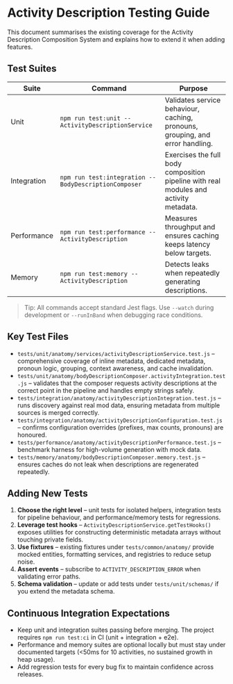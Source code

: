 # Activity Description Testing Guide

This document summarises the existing coverage for the Activity Description Composition
System and explains how to extend it when adding features.

## Test Suites

| Suite | Command | Purpose |
| --- | --- | --- |
| Unit | `npm run test:unit -- ActivityDescriptionService` | Validates service behaviour, caching, pronouns, grouping, and error handling. |
| Integration | `npm run test:integration -- BodyDescriptionComposer` | Exercises the full body composition pipeline with real modules and activity metadata. |
| Performance | `npm run test:performance -- ActivityDescription` | Measures throughput and ensures caching keeps latency below targets. |
| Memory | `npm run test:memory -- ActivityDescription` | Detects leaks when repeatedly generating descriptions. |

> Tip: All commands accept standard Jest flags. Use `--watch` during development or
> `--runInBand` when debugging race conditions.

## Key Test Files

* `tests/unit/anatomy/services/activityDescriptionService.test.js` – comprehensive coverage
  of inline metadata, dedicated metadata, pronoun logic, grouping, context awareness, and
  cache invalidation.
* `tests/unit/anatomy/bodyDescriptionComposer.activityIntegration.test.js` – validates that
  the composer requests activity descriptions at the correct point in the pipeline and handles
  empty strings safely.
* `tests/integration/anatomy/activityDescriptionIntegration.test.js` – runs discovery against
  real mod data, ensuring metadata from multiple sources is merged correctly.
* `tests/integration/anatomy/activityDescriptionConfiguration.test.js` – confirms
  configuration overrides (prefixes, max counts, pronouns) are honoured.
* `tests/performance/anatomy/activityDescriptionPerformance.test.js` – benchmark harness for
  high-volume generation with mock data.
* `tests/memory/anatomy/bodyDescriptionComposer.memory.test.js` – ensures caches do not leak
  when descriptions are regenerated repeatedly.

## Adding New Tests

1. **Choose the right level** – unit tests for isolated helpers, integration tests for
   pipeline behaviour, and performance/memory tests for regressions.
2. **Leverage test hooks** – `ActivityDescriptionService.getTestHooks()` exposes utilities for
   constructing deterministic metadata arrays without touching private fields.
3. **Use fixtures** – existing fixtures under `tests/common/anatomy/` provide mocked entities,
   formatting services, and registries to reduce setup noise.
4. **Assert events** – subscribe to `ACTIVITY_DESCRIPTION_ERROR` when validating error paths.
5. **Schema validation** – update or add tests under `tests/unit/schemas/` if you extend the
   metadata schema.

## Continuous Integration Expectations

* Keep unit and integration suites passing before merging. The project requires
  `npm run test:ci` in CI (unit + integration + e2e).
* Performance and memory suites are optional locally but must stay under documented targets
  (<50ms for 10 activities, no sustained growth in heap usage).
* Add regression tests for every bug fix to maintain confidence across releases.
